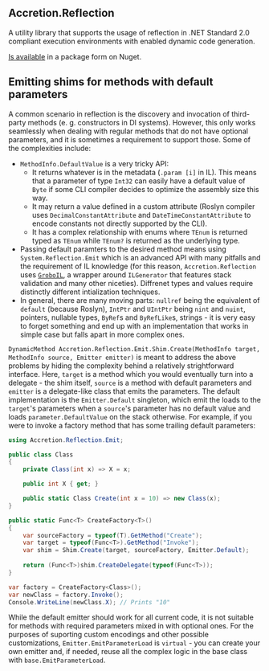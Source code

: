 ## Accretion.Reflection

A utility library that supports the usage of reflection in .NET Standard 2.0 compliant execution environments with enabled dynamic code generation.

[Is available](https://www.nuget.org/packages/Accretion.Reflection/) in a package form on Nuget.

## Emitting shims for methods with default parameters

A common scenario in reflection is the discovery and invocation of third-party methods (e. g. constructors in DI systems). However, this only works seamlessly when dealing with regular methods that do not have optional parameters, and it is sometimes a requirement to support those. Some of the complexities include:
- `MethodInfo.DefaultValue` is a very tricky API:
  - It returns whatever is in the metadata (`.param [i]` in IL). This means that a parameter of type `Int32` can easily have a default value of `Byte` if some CLI compiler decides to optimize the assembly size this way.
  - It may return a value defined in a custom attribute (Roslyn compiler uses `DecimalConstantAttribute` and `DateTimeConstantAttribute` to encode constants not directly supported by the CLI).
  - It has a complex relationship with enums where `TEnum` is returned typed as `TEnum` while `TEnum?` is returned as the underlying type.
- Passing default paramters to the desired method means using `System.Reflection.Emit` which is an advanced API with many pitfalls and the requirement of IL knowledge (for this reason, `Accretion.Reflection` uses [`GroboIL`](https://github.com/skbkontur/gremit), a wrapper around `ILGenerator` that features stack validation and many other niceties). Diffrenet types and values require distinctly different intialization techniques.
- In general, there are many moving parts: `nullref` being the equivalent of `default` (because Roslyn), `IntPtr` and `UIntPtr` being `nint` and `nuint`, pointers, nullable types, `ByRef`s and `ByRefLike`s, strings - it is very easy to forget something and end up with an implementation that works in simple case but falls apart in more complex ones.

`DynamicMethod Accretion.Reflection.Emit.Shim.Create(MethodInfo target, MethodInfo source, Emitter emitter)` is meant to address the above problems by hiding the complexity behind a relatively strightforward interface. Here, `target` is a method which you would eventually turn into a delegate - the shim itself, `source` is a method with default parameters and `emitter` is a delegate-like class that emits the parameters. The default implementation is the `Emitter.Default` singleton, which emit the loads to the `target`'s parameters when a `source`'s parameter has no default value and loads `parameter.DefaultValue` on the stack otherwise. For example, if you were to invoke a factory method that has some trailing default parameters:
````C#
using Accretion.Reflection.Emit;

public class Class 
{
    private Class(int x) => X = x;

    public int X { get; }

    public static Class Create(int x = 10) => new Class(x);
}

public static Func<T> CreateFactory<T>()
{
    var sourceFactory = typeof(T).GetMethod("Create");
    var target = typeof(Func<T>).GetMethod("Invoke");
    var shim = Shim.Create(target, sourceFactory, Emitter.Default);
    
    return (Func<T>)shim.CreateDelegate(typeof(Func<T>));
}

var factory = CreateFactory<Class>();
var newClass = factory.Invoke(); 
Console.WriteLine(newClass.X); // Prints "10"
````
While the default emitter should work for all current code, it is not suitable for methods with required parameters mixed in with optional ones. For the purposes of suporting custom encodings and other possible customizations, `Emitter.EmitParameterLoad` is `virtual` - you can create your own emitter and, if needed, reuse all the complex logic in the base class with `base.EmitParameterLoad`.
